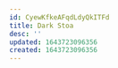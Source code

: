 ```yaml
---
id: CyewKfkeAFqdLdyQkITFd
title: Dark Stoa
desc: ''
updated: 1643723096356
created: 1643723096356
---
```


